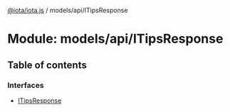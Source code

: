 [@iota/iota.js](../README.md) / models/api/ITipsResponse

# Module: models/api/ITipsResponse

## Table of contents

### Interfaces

- [ITipsResponse](../interfaces/models/api/itipsresponse.itipsresponse.md)
